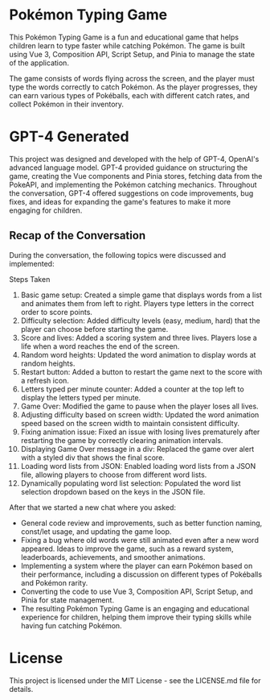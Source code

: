 # Pokémon Typing Game

This Pokémon Typing Game is a fun and educational game that helps children learn to type faster while catching Pokémon. The game is built using Vue 3, Composition API, Script Setup, and Pinia to manage the state of the application.

The game consists of words flying across the screen, and the player must type the words correctly to catch Pokémon. As the player progresses, they can earn various types of Pokéballs, each with different catch rates, and collect Pokémon in their inventory.

# GPT-4 Generated

This project was designed and developed with the help of GPT-4, OpenAI's advanced language model. GPT-4 provided guidance on structuring the game, creating the Vue components and Pinia stores, fetching data from the PokeAPI, and implementing the Pokémon catching mechanics. Throughout the conversation, GPT-4 offered suggestions on code improvements, bug fixes, and ideas for expanding the game's features to make it more engaging for children.

## Recap of the Conversation

During the conversation, the following topics were discussed and implemented:

Steps Taken

1. Basic game setup: Created a simple game that displays words from a list and animates them from left to right. Players type letters in the correct order to score points.
1. Difficulty selection: Added difficulty levels (easy, medium, hard) that the player can choose before starting the game.
1. Score and lives: Added a scoring system and three lives. Players lose a life when a word reaches the end of the screen.
1. Random word heights: Updated the word animation to display words at random heights.
1. Restart button: Added a button to restart the game next to the score with a refresh icon.
1. Letters typed per minute counter: Added a counter at the top left to display the letters typed per minute.
1. Game Over: Modified the game to pause when the player loses all lives.
1. Adjusting difficulty based on screen width: Updated the word animation speed based on the screen width to maintain consistent difficulty.
1. Fixing animation issue: Fixed an issue with losing lives prematurely after restarting the game by correctly clearing animation intervals.
1. Displaying Game Over message in a div: Replaced the game over alert with a styled div that shows the final score.
1. Loading word lists from JSON: Enabled loading word lists from a JSON file, allowing players to choose from different word lists.
1. Dynamically populating word list selection: Populated the word list selection dropdown based on the keys in the JSON file.

After that we started a new chat where you asked:

- General code review and improvements, such as better function naming, const/let usage, and updating the game loop.
- Fixing a bug where old words were still animated even after a new word appeared.
Ideas to improve the game, such as a reward system, leaderboards, achievements, and smoother animations.
- Implementing a system where the player can earn Pokémon based on their performance, including a discussion on different types of Pokéballs and Pokémon rarity.
- Converting the code to use Vue 3, Composition API, Script Setup, and Pinia for state management.
- The resulting Pokémon Typing Game is an engaging and educational experience for children, helping them improve their typing skills while having fun catching Pokémon.

# License

This project is licensed under the MIT License - see the LICENSE.md file for details.
